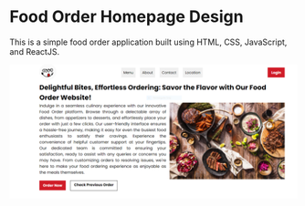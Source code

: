 # Food Order Homepage Design
This is a simple food order application built using HTML, CSS, JavaScript, and ReactJS.

![Alt text](project_1.PNG)


